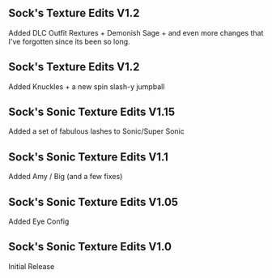 ## Sock's Texture Edits V1.2
Added DLC Outfit Rextures + Demonish Sage + and even more changes that I've forgotten since its been so long.

## Sock's Texture Edits V1.2
Added Knuckles + a new spin slash-y jumpball

## Sock's Sonic Texture Edits V1.15
Added a set of fabulous lashes to Sonic/Super Sonic

## Sock's Sonic Texture Edits V1.1
Added Amy / Big (and a few fixes)

## Sock's Sonic Texture Edits V1.05
Added Eye Config

## Sock's Sonic Texture Edits V1.0
Initial Release
